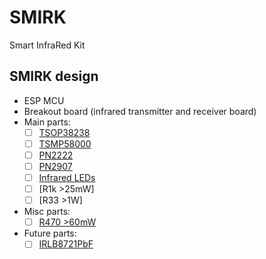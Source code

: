 SMIRK
===

Smart InfraRed Kit

## SMIRK design

- ESP MCU
- Breakout board (infrared transmitter and receiver board)
- Main parts:
  - [ ] [TSOP38238](https://nl.rs-online.com/web/p/products/7085086/)
  - [ ] [TSMP58000](https://nl.rs-online.com/web/p/ir-receivers/7730297)
  - [ ] [PN2222](https://www.adafruit.com/product/3599)
  - [ ] [PN2907](https://www.adafruit.com/product/3599)
  - [ ] [Infrared LEDs](https://www.adafruit.com/product/387)
  - [ ] [R1k >25mW]
  - [ ] [R33 >1W]
- Misc parts:
  - [ ] [R470 >60mW](https://nl.rs-online.com/web/p/products/1251133/)
- Future parts:
  - [ ] [IRLB8721PbF](https://www.adafruit.com/product/355)
